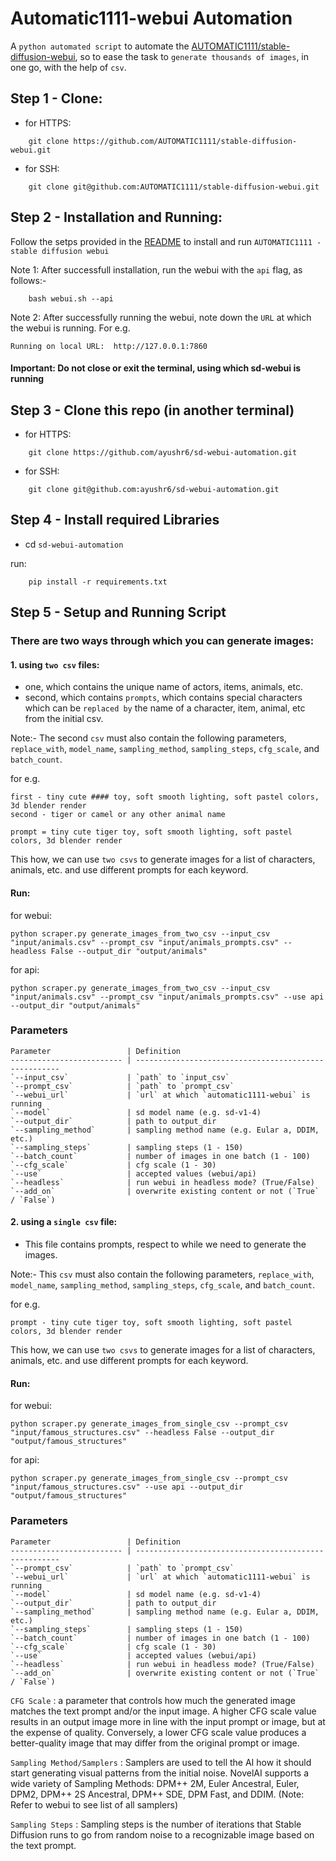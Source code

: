 
# Automatic1111-webui Automation

A `python automated script` to automate the [AUTOMATIC1111/stable-diffusion-webui](https://github.com/AUTOMATIC1111/stable-diffusion-webui), so to ease the task to `generate thousands of images`, in one go, with the help of `csv`.

## Step 1 - Clone:

- for HTTPS:
```
    git clone https://github.com/AUTOMATIC1111/stable-diffusion-webui.git
```

- for SSH:
```
    git clone git@github.com:AUTOMATIC1111/stable-diffusion-webui.git
```


## Step 2 - Installation and Running:

Follow the setps provided in the [README](https://github.com/AUTOMATIC1111/stable-diffusion-webui/blob/master/README.md) to install and run `AUTOMATIC1111 - stable diffusion webui`

Note 1: After successfull installation, run the webui with the `api` flag, as follows:- 

```
    bash webui.sh --api
```

Note 2: After successfully running the webui, note down the `URL` at which the webui is running. For e.g.

    Running on local URL:  http://127.0.0.1:7860

 #### Important: Do not close or exit the terminal, using which sd-webui is running

## Step 3 - Clone this repo (in another terminal)

- for HTTPS:
```
    git clone https://github.com/ayushr6/sd-webui-automation.git
```

- for SSH:
```
    git clone git@github.com:ayushr6/sd-webui-automation.git
```
## Step 4 - Install required Libraries

- cd `sd-webui-automation`

run:
```
    pip install -r requirements.txt
```

## Step 5 - Setup and Running Script

### There are two ways through which you can generate images:

#### 1. using `two csv` files:

- one, which contains the unique name of actors, items, animals, etc.
- second, which contains `prompts`, which contains special characters which can be `replaced by` the name of a character, item, animal, etc from the initial csv.

Note:- The second `csv` must also contain the following parameters, `replace_with`, `model_name`, `sampling_method`, `sampling_steps`, `cfg_scale`, and `batch_count`.


for e.g.

```
first - tiny cute #### toy, soft smooth lighting, soft pastel colors, 3d blender render
second - tiger or camel or any other animal name

prompt = tiny cute tiger toy, soft smooth lighting, soft pastel colors, 3d blender render
```

This how, we can use `two csvs` to generate images for a list of characters, animals, etc. and use different prompts for each keyword.

#### Run:

for webui:

```
python scraper.py generate_images_from_two_csv --input_csv "input/animals.csv" --prompt_csv "input/animals_prompts.csv" --headless False --output_dir "output/animals"
```

for api:

```
python scraper.py generate_images_from_two_csv --input_csv "input/animals.csv" --prompt_csv "input/animals_prompts.csv" --use api --output_dir "output/animals"
```

### Parameters

    Parameter                 | Definition
    ------------------------- | -----------------------------------------------------
    `--input_csv`             | `path` to `input_csv`
    `--prompt_csv`            | `path` to `prompt_csv`
    `--webui_url`             | `url` at which `automatic1111-webui` is running
    `--model`                 | sd model name (e.g. sd-v1-4)
    `--output_dir`            | path to output_dir
    `--sampling_method`       | sampling method name (e.g. Eular a, DDIM, etc.)
    `--sampling_steps`        | sampling steps (1 - 150)
    `--batch_count`           | number of images in one batch (1 - 100)
    `--cfg_scale`             | cfg scale (1 - 30)
    `--use`                   | accepted values (webui/api)
    `--headless`              | run webui in headless mode? (True/False)
    `--add_on`                | overwrite existing content or not (`True` / `False`)


#### 2. using a `single csv` file:

- This file contains prompts, respect to while we need to generate the images.

Note:- This `csv` must also contain the following parameters, `replace_with`, `model_name`, `sampling_method`, `sampling_steps`, `cfg_scale`, and `batch_count`.

for e.g.

```
prompt - tiny cute tiger toy, soft smooth lighting, soft pastel colors, 3d blender render
```

This how, we can use `two csvs` to generate images for a list of characters, animals, etc. and use different prompts for each keyword.

#### Run:

for webui:

```
python scraper.py generate_images_from_single_csv --prompt_csv "input/famous_structures.csv" --headless False --output_dir "output/famous_structures"
```

for api:

```
python scraper.py generate_images_from_single_csv --prompt_csv "input/famous_structures.csv" --use api --output_dir "output/famous_structures"
```


### Parameters

    Parameter                 | Definition
    ------------------------- | -----------------------------------------------------
    `--prompt_csv`            | `path` to `prompt_csv`
    `--webui_url`             | `url` at which `automatic1111-webui` is running
    `--model`                 | sd model name (e.g. sd-v1-4)
    `--output_dir`            | path to output_dir
    `--sampling_method`       | sampling method name (e.g. Eular a, DDIM, etc.)
    `--sampling_steps`        | sampling steps (1 - 150)
    `--batch_count`           | number of images in one batch (1 - 100)
    `--cfg_scale`             | cfg scale (1 - 30)
    `--use`                   | accepted values (webui/api)
    `--headless`              | run webui in headless mode? (True/False)
    `--add_on`                | overwrite existing content or not (`True` / `False`)


`CFG Scale` : a parameter that controls how much the generated image matches the text prompt and/or the input image. A higher CFG scale value results in an output image more in line with the input prompt or image, but at the expense of quality. Conversely, a lower CFG scale value produces a better-quality image that may differ from the original prompt or image.

`Sampling Method/Samplers` : Samplers are used to tell the AI how it should start generating visual patterns from the initial noise. NovelAI supports a wide variety of Sampling Methods: DPM++ 2M, Euler Ancestral, Euler, DPM2, DPM++ 2S Ancestral, DPM++ SDE, DPM Fast, and DDIM. (Note: Refer to webui to see list of all samplers)

`Sampling Steps` : Sampling steps is the number of iterations that Stable Diffusion runs to go from random noise to a recognizable image based on the text prompt.